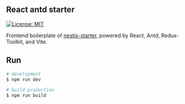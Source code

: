 ## React antd starter

[![License: MIT](https://img.shields.io/badge/License-MIT-green.svg)](https://opensource.org/licenses/MIT)

Frontend boilerplate of [nestjs-starter](https://github.com/gaosong886/nestjs-starter), powered by React, Antd, Redux-Toolkit, and Vite.

## Run

```bash
# development
$ npm run dev

# build production
$ npm run build
```